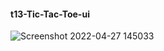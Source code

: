#### t13-Tic-Tac-Toe-ui

![Screenshot 2022-04-27 145033](https://user-images.githubusercontent.com/100345427/165498033-66759141-f8c5-41d0-8e10-2e8b31a7d49a.jpg)
